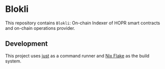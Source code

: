 # Blokli

This repository contains `Blokli`: On-chain Indexer of HOPR smart contracts and on-chain operations provider.

## Development

This project uses [just](https://github.com/casey/just) as a command runner and [Nix Flake](https://nix.dev/manual/nix/2.30/command-ref/new-cli/nix3-flake.html#description) as the build system.
